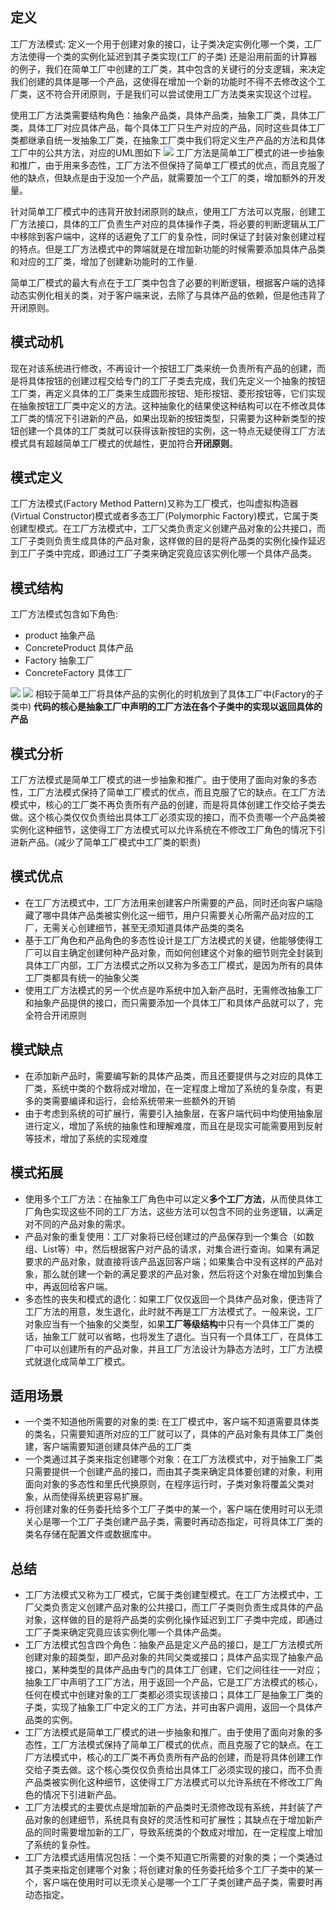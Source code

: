 
## 定义
工厂方法模式: 定义一个用于创建对象的接口，让子类决定实例化哪一个类，工厂方法使得一个类的实例化延迟到其子类实现(工厂的子类)
还是沿用前面的计算器的例子，我们在简单工厂中创建的工厂类，其中包含的关键行的分支逻辑，来决定我们创建的具体是哪一个产品，这使得在增加一个新的功能时不得不去修改这个工厂类，这不符合开闭原则，于是我们可以尝试使用工厂方法类来实现这个过程。

使用工厂方法类需要结构角色：抽象产品类，具体产品类，抽象工厂类，具体工厂类，具体工厂对应具体产品，每个具体工厂只生产对应的产品，同时这些具体工厂类都继承自统一发抽象工厂类，在抽象工厂类中我们将定义生产产品的方法和具体工厂中的公共方法，对应的UML图如下
![](https://img-blog.csdnimg.cn/img_convert/6e01d15c1182029ba23e73db81130e8e.png)
工厂方法是简单工厂模式的进一步抽象和推广，由于用来多态性，工厂方法不但保持了简单工厂模式的优点，而且克服了他的缺点，但缺点是由于没加一个产品，就需要加一个工厂的类，增加额外的开发量。

针对简单工厂模式中的违背开放封闭原则的缺点，使用工厂方法可以克服，创建工厂方法接口，具体的工厂负责生产对应的具体操作子类，将必要的判断逻辑从工厂中移除到客户端中，这样的话避免了工厂的复杂性，同时保证了封装对象创建过程的特点。但是工厂方法模式中的弊端就是在增加新功能的时候需要添加具体产品类和对应的工厂类，增加了创建新功能时的工作量.

简单工厂模式的最大有点在于工厂类中包含了必要的判断逻辑，根据客户端的选择动态实例化相关的类，对于客户端来说，去除了与具体产品的依赖，但是他违背了开闭原则。


## 模式动机
现在对该系统进行修改，不再设计一个按钮工厂类来统一负责所有产品的创建，而是将具体按钮的创建过程交给专门的工厂子类去完成，我们先定义一个抽象的按钮工厂类，再定义具体的工厂类来生成圆形按钮、矩形按钮、菱形按钮等，它们实现在抽象按钮工厂类中定义的方法。这种抽象化的结果使这种结构可以在不修改具体工厂类的情况下引进新的产品，如果出现新的按钮类型，只需要为这种新类型的按钮创建一个具体的工厂类就可以获得该新按钮的实例，这一特点无疑使得工厂方法模式具有超越简单工厂模式的优越性，更加符合**开闭原则**。
## 模式定义
工厂方法模式(Factory Method Pattern)又称为工厂模式，也叫虚拟构造器(Virtual Constructor)模式或者多态工厂(Polymorphic Factory)模式，它属于类创建型模式。在工厂方法模式中，工厂父类负责定义创建产品对象的公共接口，而工厂子类则负责生成具体的产品对象，这样做的目的是将产品类的实例化操作延迟到工厂子类中完成，即通过工厂子类来确定究竟应该实例化哪一个具体产品类。

## 模式结构
工厂方法模式包含如下角色:
* product 抽象产品
* ConcreteProduct 具体产品
* Factory 抽象工厂
* ConcreteFactory 具体工厂

![](https://img-blog.csdnimg.cn/img_convert/f845aba492ec1d2d5e08858bbd4af31b.png)
![](https://img-blog.csdnimg.cn/img_convert/184bce50b417e066811b79975d01e519.png)
相较于简单工厂将具体产品的实例化的时机放到了具体工厂中(Factory的子类中)
**代码的核心是抽象工厂中声明的工厂方法在各个子类中的实现以返回具体的产品**

## 模式分析
工厂方法模式是简单工厂模式的进一步抽象和推广。由于使用了面向对象的多态性，工厂方法模式保持了简单工厂模式的优点，而且克服了它的缺点。在工厂方法模式中，核心的工厂类不再负责所有产品的创建，而是将具体创建工作交给子类去做。这个核心类仅仅负责给出具体工厂必须实现的接口，而不负责哪一个产品类被实例化这种细节，这使得工厂方法模式可以允许系统在不修改工厂角色的情况下引进新产品。(减少了简单工厂模式中工厂类的职责)

## 模式优点
* 在工厂方法模式中，工厂方法用来创建客户所需要的产品，同时还向客户端隐藏了哪中具体产品类被实例化这一细节，用户只需要关心所需产品对应的工厂，无需关心创建细节，甚至无须知道具体产品类的类名
* 基于工厂角色和产品角色的多态性设计是工厂方法模式的关键，他能够使得工厂可以自主确定创建何种产品对象，而如何创建这个对象的细节则完全封装到具体工厂内部，工厂方法模式之所以又称为多态工厂模式，是因为所有的具体工厂类都具有统一的抽象父类
* 使用工厂方法模式的另一个优点是咋系统中加入新产品时，无需修改抽象工厂和抽象产品提供的接口，而只需要添加一个具体工厂和具体产品就可以了，完全符合开闭原则

## 模式缺点
* 在添加新产品时，需要编写新的具体产品类，而且还要提供与之对应的具体工厂类，系统中类的个数将成对增加，在一定程度上增加了系统的复杂度，有更多的类需要编译和运行，会给系统带来一些额外的开销
* 由于考虑到系统的可扩展行，需要引入抽象层，在客户端代码中均使用抽象层进行定义，增加了系统的抽象性和理解难度，而且在是现实可能需要用到反射等技术，增加了系统的实现难度

## 模式拓展
* 使用多个工厂方法：在抽象工厂角色中可以定义**多个工厂方法**，从而使具体工厂角色实现这些不同的工厂方法，这些方法可以包含不同的业务逻辑，以满足对不同的产品对象的需求。
* 产品对象的重复使用：工厂对象将已经创建过的产品保存到一个集合（如数组、List等）中，然后根据客户对产品的请求，对集合进行查询。如果有满足要求的产品对象，就直接将该产品返回客户端；如果集合中没有这样的产品对象，那么就创建一个新的满足要求的产品对象，然后将这个对象在增加到集合中，再返回给客户端。
* 多态性的丧失和模式的退化：如果工厂仅仅返回一个具体产品对象，便违背了工厂方法的用意，发生退化，此时就不再是工厂方法模式了。一般来说，工厂对象应当有一个抽象的父类型，如果**工厂等级结构**中只有一个具体工厂类的话，抽象工厂就可以省略，也将发生了退化。当只有一个具体工厂，在具体工厂中可以创建所有的产品对象，并且工厂方法设计为静态方法时，工厂方法模式就退化成简单工厂模式。

## 适用场景
* 一个类不知道他所需要的对象的类: 在工厂模式中，客户端不知道需要具体类的类名，只需要知道所对应的工厂就可以了，具体的产品对象有具体工厂类创建，客户端需要知道创建具体产品的工厂类
* 一个类通过其子类来指定创建哪个对象：在工厂方法模式中，对于抽象工厂类只需要提供一个创建产品的接口，而由其子类来确定具体要创建的对象，利用面向对象的多态性和里氏代换原则，在程序运行时，子类对象将覆盖父类对象，从而使得系统更容易扩展。
* 将创建对象的任务委托给多个工厂子类中的某一个，客户端在使用时可以无须关心是哪一个工厂子类创建产品子类，需要时再动态指定，可将具体工厂类的类名存储在配置文件或数据库中。

## 总结
* 工厂方法模式又称为工厂模式，它属于类创建型模式。在工厂方法模式中，工厂父类负责定义创建产品对象的公共接口，而工厂子类则负责生成具体的产品对象，这样做的目的是将产品类的实例化操作延迟到工厂子类中完成，即通过工厂子类来确定究竟应该实例化哪一个具体产品类。
* 工厂方法模式包含四个角色：抽象产品是定义产品的接口，是工厂方法模式所创建对象的超类型，即产品对象的共同父类或接口；具体产品实现了抽象产品接口，某种类型的具体产品由专门的具体工厂创建，它们之间往往一一对应；抽象工厂中声明了工厂方法，用于返回一个产品，它是工厂方法模式的核心，任何在模式中创建对象的工厂类都必须实现该接口；具体工厂是抽象工厂类的子类，实现了抽象工厂中定义的工厂方法，并可由客户调用，返回一个具体产品类的实例。
* 工厂方法模式是简单工厂模式的进一步抽象和推广。由于使用了面向对象的多态性，工厂方法模式保持了简单工厂模式的优点，而且克服了它的缺点。在工厂方法模式中，核心的工厂类不再负责所有产品的创建，而是将具体创建工作交给子类去做。这个核心类仅仅负责给出具体工厂必须实现的接口，而不负责产品类被实例化这种细节，这使得工厂方法模式可以允许系统在不修改工厂角色的情况下引进新产品。
* 工厂方法模式的主要优点是增加新的产品类时无须修改现有系统，并封装了产品对象的创建细节，系统具有良好的灵活性和可扩展性；其缺点在于增加新产品的同时需要增加新的工厂，导致系统类的个数成对增加，在一定程度上增加了系统的复杂性。
* 工厂方法模式适用情况包括：一个类不知道它所需要的对象的类；一个类通过其子类来指定创建哪个对象；将创建对象的任务委托给多个工厂子类中的某一个，客户端在使用时可以无须关心是哪一个工厂子类创建产品子类，需要时再动态指定。

